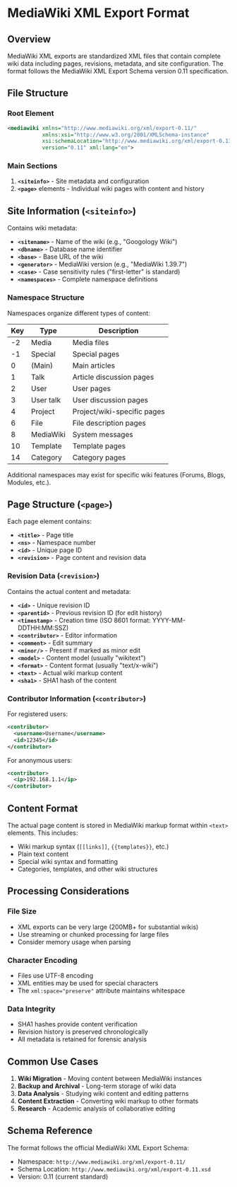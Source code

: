 # MediaWiki XML Export Format

## Overview

MediaWiki XML exports are standardized XML files that contain complete wiki data including pages, revisions, metadata, and site configuration. The format follows the MediaWiki XML Export Schema version 0.11 specification.

## File Structure

### Root Element
```xml
<mediawiki xmlns="http://www.mediawiki.org/xml/export-0.11/" 
           xmlns:xsi="http://www.w3.org/2001/XMLSchema-instance"
           xsi:schemaLocation="http://www.mediawiki.org/xml/export-0.11/ http://www.mediawiki.org/xml/export-0.11.xsd"
           version="0.11" xml:lang="en">
```

### Main Sections

1. **`<siteinfo>`** - Site metadata and configuration
2. **`<page>`** elements - Individual wiki pages with content and history

## Site Information (`<siteinfo>`)

Contains wiki metadata:

- **`<sitename>`** - Name of the wiki (e.g., "Googology Wiki")
- **`<dbname>`** - Database name identifier
- **`<base>`** - Base URL of the wiki
- **`<generator>`** - MediaWiki version (e.g., "MediaWiki 1.39.7")
- **`<case>`** - Case sensitivity rules ("first-letter" is standard)
- **`<namespaces>`** - Complete namespace definitions

### Namespace Structure

Namespaces organize different types of content:

| Key | Type | Description |
|-----|------|-------------|
| -2  | Media | Media files |
| -1  | Special | Special pages |
| 0   | (Main) | Main articles |
| 1   | Talk | Article discussion pages |
| 2   | User | User pages |
| 3   | User talk | User discussion pages |
| 4   | Project | Project/wiki-specific pages |
| 6   | File | File description pages |
| 8   | MediaWiki | System messages |
| 10  | Template | Template pages |
| 14  | Category | Category pages |

Additional namespaces may exist for specific wiki features (Forums, Blogs, Modules, etc.).

## Page Structure (`<page>`)

Each page element contains:

- **`<title>`** - Page title
- **`<ns>`** - Namespace number
- **`<id>`** - Unique page ID
- **`<revision>`** - Page content and revision data

### Revision Data (`<revision>`)

Contains the actual content and metadata:

- **`<id>`** - Unique revision ID
- **`<parentid>`** - Previous revision ID (for edit history)
- **`<timestamp>`** - Creation time (ISO 8601 format: YYYY-MM-DDTHH:MM:SSZ)
- **`<contributor>`** - Editor information
- **`<comment>`** - Edit summary
- **`<minor/>`** - Present if marked as minor edit
- **`<model>`** - Content model (usually "wikitext")
- **`<format>`** - Content format (usually "text/x-wiki")
- **`<text>`** - Actual wiki markup content
- **`<sha1>`** - SHA1 hash of the content

### Contributor Information (`<contributor>`)

For registered users:
```xml
<contributor>
  <username>Username</username>
  <id>12345</id>
</contributor>
```

For anonymous users:
```xml
<contributor>
  <ip>192.168.1.1</ip>
</contributor>
```

## Content Format

The actual page content is stored in MediaWiki markup format within `<text>` elements. This includes:

- Wiki markup syntax (`[[links]]`, `{{templates}}`, etc.)
- Plain text content
- Special wiki syntax and formatting
- Categories, templates, and other wiki structures

## Processing Considerations

### File Size
- XML exports can be very large (200MB+ for substantial wikis)
- Use streaming or chunked processing for large files
- Consider memory usage when parsing

### Character Encoding
- Files use UTF-8 encoding
- XML entities may be used for special characters
- The `xml:space="preserve"` attribute maintains whitespace

### Data Integrity
- SHA1 hashes provide content verification
- Revision history is preserved chronologically
- All metadata is retained for forensic analysis

## Common Use Cases

1. **Wiki Migration** - Moving content between MediaWiki instances
2. **Backup and Archival** - Long-term storage of wiki data
3. **Data Analysis** - Studying wiki content and editing patterns
4. **Content Extraction** - Converting wiki markup to other formats
5. **Research** - Academic analysis of collaborative editing

## Schema Reference

The format follows the official MediaWiki XML Export Schema:
- Namespace: `http://www.mediawiki.org/xml/export-0.11/`
- Schema Location: `http://www.mediawiki.org/xml/export-0.11.xsd`
- Version: 0.11 (current standard)